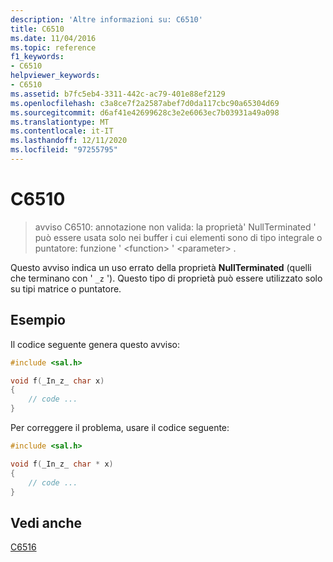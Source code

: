 ```yaml
---
description: 'Altre informazioni su: C6510'
title: C6510
ms.date: 11/04/2016
ms.topic: reference
f1_keywords:
- C6510
helpviewer_keywords:
- C6510
ms.assetid: b7fc5eb4-3311-442c-ac79-401e88ef2129
ms.openlocfilehash: c3a8ce7f2a2587abef7d0da117cbc90a65304d69
ms.sourcegitcommit: d6af41e42699628c3e2e6063ec7b03931a49a098
ms.translationtype: MT
ms.contentlocale: it-IT
ms.lasthandoff: 12/11/2020
ms.locfileid: "97255795"
---
```

# <a name="c6510"></a>C6510

> avviso C6510: annotazione non valida: la proprietà' NullTerminated ' può essere usata solo nei buffer i cui elementi sono di tipo integrale o puntatore: funzione ' \<function> ' \<parameter> .

Questo avviso indica un uso errato della proprietà **NullTerminated** (quelli che terminano con ' `_z` '). Questo tipo di proprietà può essere utilizzato solo su tipi matrice o puntatore.

## <a name="example"></a>Esempio

Il codice seguente genera questo avviso:

```cpp
#include <sal.h>

void f(_In_z_ char x)
{
    // code ...
}
```

Per correggere il problema, usare il codice seguente:

```cpp
#include <sal.h>

void f(_In_z_ char * x)
{
    // code ...
}
```

## <a name="see-also"></a>Vedi anche

[C6516](../code-quality/c6516.md)

